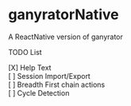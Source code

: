 # ganyratorNative
A ReactNative version of ganyrator

TODO List

[X] Help Text  
[ ] Session Import/Export  
[ ] Breadth First chain actions  
[ ] Cycle Detection
